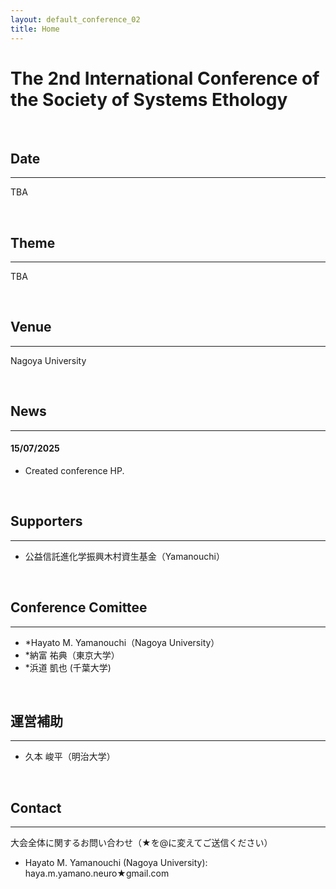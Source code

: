 ```yaml
---
layout: default_conference_02
title: Home
---
```

# The 2nd International Conference of the Society of Systems Ethology

<br>

## Date
***
TBA

<br>


## Theme
***
TBA

<br>

## Venue
***
Nagoya University
  <!-- - 5/30（金）Komcee West MMホール, レクチャーホール
  - 5/31（土）Komcee West レクチャーホール -->

<br>


## News
***

#### 15/07/2025
- Created conference HP.



<br>

## Supporters
***
- 公益信託進化学振興木村資生基金（Yamanouchi）

<br>

## Conference Comittee
***
- *Hayato M. Yamanouchi（Nagoya University）
- *納富 祐典（東京大学）
- *浜道 凱也 (千葉大学)


<br>

## 運営補助
***
- 久本 峻平（明治大学）

<br>

## Contact
***
大会全体に関するお問い合わせ（★を@に変えてご送信ください）
- Hayato M. Yamanouchi (Nagoya University): haya.m.yamano.neuro★gmail.com
